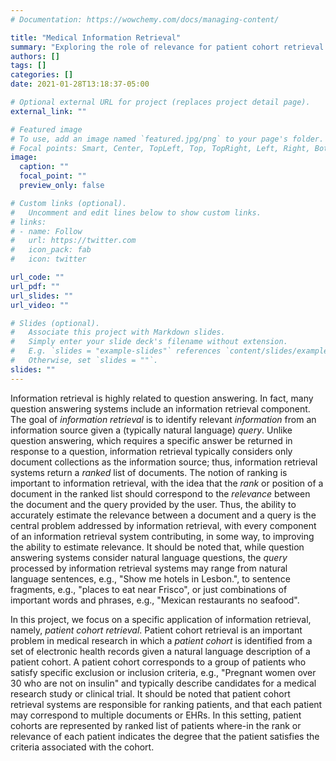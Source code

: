 ```yaml
---
# Documentation: https://wowchemy.com/docs/managing-content/

title: "Medical Information Retrieval"
summary: "Exploring the role of relevance for patient cohort retrieval and biomedical literature search"
authors: []
tags: []
categories: []
date: 2021-01-28T13:18:37-05:00

# Optional external URL for project (replaces project detail page).
external_link: ""

# Featured image
# To use, add an image named `featured.jpg/png` to your page's folder.
# Focal points: Smart, Center, TopLeft, Top, TopRight, Left, Right, BottomLeft, Bottom, BottomRight.
image:
  caption: ""
  focal_point: ""
  preview_only: false

# Custom links (optional).
#   Uncomment and edit lines below to show custom links.
# links:
# - name: Follow
#   url: https://twitter.com
#   icon_pack: fab
#   icon: twitter

url_code: ""
url_pdf: ""
url_slides: ""
url_video: ""

# Slides (optional).
#   Associate this project with Markdown slides.
#   Simply enter your slide deck's filename without extension.
#   E.g. `slides = "example-slides"` references `content/slides/example-slides.md`.
#   Otherwise, set `slides = ""`.
slides: ""
---
```

Information retrieval is highly related to question answering. In fact, many question answering systems include an information retrieval component. The goal of _information retrieval_ is to identify relevant _information_ from an information source given a (typically natural language) _query_. Unlike question answering, which requires a specific answer be returned in response to a question, information retrieval typically considers only document collections as the information source; thus, information retrieval systems return a _ranked_ list of documents. The notion of ranking is important to information retrieval, with the idea that the _rank_ or position of a document in the ranked list should correspond to the _relevance_ between the document and the query provided by the user. Thus, the ability to accurately estimate the relevance between a document and a query is the central problem addressed by information retrieval, with every component of an information retrieval system contributing, in some way, to improving the ability to estimate relevance. It should be noted that, while question answering systems consider natural language questions, the _query_ processed by information retrieval systems may range from natural language sentences, e.g., "Show me hotels in Lesbon.", to sentence fragments, e.g., "places to eat near Frisco", or just combinations of important words and phrases, e.g., "Mexican restaurants no seafood".

In this project, we focus on a specific application of information retrieval, namely, _patient cohort retrieval_.
Patient cohort retrieval is an important problem in medical research in which a _patient cohort_ is identified from a set of electronic health records given a natural language description of a patient cohort. A patient cohort corresponds to a group of patients who satisfy specific exclusion or inclusion criteria, e.g., "Pregnant women over 30 who are not on insulin" and typically describe candidates for a medical research study or clinical trial. It should be noted that patient cohort retrieval systems are responsible for ranking patients, and that each patient may correspond to multiple documents or EHRs. In this setting, patient cohorts are represented by ranked list of patients where-in the rank or relevance of each patient indicates the degree that the patient satisfies the criteria associated with the cohort.